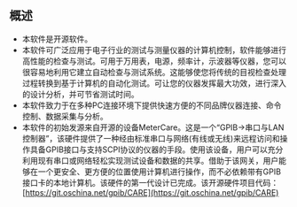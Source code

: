 ## 概述
- 本软件是开源软件。
- 本软件可广泛应用于电子行业的测试与测量仪器的计算机控制，软件能够进行高性能的检查与测试。可用于万用表，电源，频率计，示波器等仪器，您可以很容易地利用它建立自动检查与测试系统。这能够使您将传统的目视检查处理过程转换到基于计算机的自动化测试。可让您的仪器发挥最大功效，进行深入的设计分析，并可节省测试时间。
- 本软件致力于在多种PC连接环境下提供快速方便的不同品牌仪器连接、命令控制、数据采集与分析。
- 本软件的初始发源来自开源的设备MeterCare。这是一个“GPIB->串口与LAN控制器”，该硬件提供了一种经由标准串口与网络(有线或无线)来远程访问和操作具备GPIB接口与支持SCPI协议的仪器的手段。使用该设备，用户可以充分利用现有串口或网络轻松实现测试设备和数据的共享。借助于该网关，用户能够在一个更安全、更方便的位置使用计算机进行操作，而不必依赖带有GPIB接口卡的本地计算机。该硬件的第一代设计已完成。该开源硬件项目代码：[https://git.oschina.net/gpib/CARE](https://git.oschina.net/gpib/CARE)
